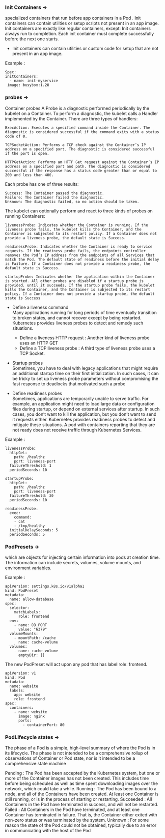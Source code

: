 
### Init Containers ->   
specialized containers that run before app containers in a Pod . Init containers can contain utilities or setup scripts not present in an app image.
Init containers are exactly like regular containers, except:
    Init containers always run to completion.
    Each init container must complete successfully before the next one starts.
- Init containers can contain utilities or custom code for setup that are not present in an app image.

Example : 
```
Spec:  
initContainers:
  - name: init-myservice
 image: busybox:1.28
```

### probes ->

Container probes
A Probe is a diagnostic performed periodically by the kubelet on a Container. To perform a diagnostic, the kubelet calls a Handler implemented by the Container. There are three types of handlers:

    ExecAction: Executes a specified command inside the Container. The diagnostic is considered successful if the command exits with a status code of 0.

    TCPSocketAction: Performs a TCP check against the Container’s IP address on a specified port. The diagnostic is considered successful if the port is open.

    HTTPGetAction: Performs an HTTP Get request against the Container’s IP address on a specified port and path. The diagnostic is considered successful if the response has a status code greater than or equal to 200 and less than 400.

Each probe has one of three results:  

    Success: The Container passed the diagnostic.
    Failure: The Container failed the diagnostic.
    Unknown: The diagnostic failed, so no action should be taken.
The kubelet can optionally perform and react to three kinds of probes on running Containers:

    livenessProbe: Indicates whether the Container is running. If the liveness probe fails, the kubelet kills the Container, and the Container is subjected to its restart policy. If a Container does not provide a liveness probe, the default state is Success.

    readinessProbe: Indicates whether the Container is ready to service requests. If the readiness probe fails, the endpoints controller removes the Pod’s IP address from the endpoints of all Services that match the Pod. The default state of readiness before the initial delay is Failure. If a Container does not provide a readiness probe, the default state is Success.

    startupProbe: Indicates whether the application within the Container is started. All other probes are disabled if a startup probe is provided, until it succeeds. If the startup probe fails, the kubelet kills the Container, and the Container is subjected to its restart policy. If a Container does not provide a startup probe, the default state is Success


- Define a liveness command  
Many applications running for long periods of time eventually transition to broken states, and cannot recover except by being restarted. Kubernetes provides liveness probes to detect and remedy such situations.
	- Define a liveness HTTP request  : Another kind of liveness probe uses an HTTP GET 
	- Define a TCP liveness probe : A third type of liveness probe uses a TCP Socket.

- Startup probes  
Sometimes, you have to deal with legacy applications that might require an additional startup time on their first initialization. In such cases, it can be tricky to set up liveness probe parameters without compromising the fast response to deadlocks that motivated such a probe

- Define readiness probes  
Sometimes, applications are temporarily unable to serve traffic. For example, an application might need to load large data or configuration files during startup, or depend on external services after startup. In such cases, you don’t want to kill the application, but you don’t want to send it requests either. Kubernetes provides readiness probes to detect and mitigate these situations. A pod with containers reporting that they are not ready does not receive traffic through Kubernetes Services.

Example :  
```
livenessProbe:
  httpGet:
    path: /healthz
    port: liveness-port
  failureThreshold: 1
  periodSeconds: 10

startupProbe:
  httpGet:
    path: /healthz
    port: liveness-port
  failureThreshold: 30
  periodSeconds: 10

readinessProbe:
  exec:
    command:
    - cat
    - /tmp/healthy
  initialDelaySeconds: 5
  periodSeconds: 5
```  

### PodPresets ->
which are objects for injecting certain information into pods at creation time. The information can include secrets, volumes, volume mounts, and environment variables.

Example :  
```
apiVersion: settings.k8s.io/v1alpha1
kind: PodPreset
metadata:
  name: allow-database
spec:
  selector:
    matchLabels:
      role: frontend
  env:
    - name: DB_PORT
      value: "6379"
  volumeMounts:
    - mountPath: /cache
      name: cache-volume
  volumes:
    - name: cache-volume
      emptyDir: {}

``` 
The new PodPreset will act upon any pod that has label role: frontend.

```
apiVersion: v1
kind: Pod
metadata:
  name: website
  labels:
    app: website
    role: frontend
spec:
  containers:
    - name: website
      image: nginx
      ports:
        - containerPort: 80
```

### PodLifecycle states -> 

The phase of a Pod is a simple, high-level summary of where the Pod is in its lifecycle. The phase is not intended to be a comprehensive rollup of observations of Container or Pod state, nor is it intended to be a comprehensive state machine

Pending	: The Pod has been accepted by the Kubernetes system, but one or more of the Container images has not been created. This includes time before being scheduled as well as time spent downloading images over the network, which could take a while.
Running	: The Pod has been bound to a node, and all of the Containers have been created. At least one Container is still running, or is in the process of starting or restarting.
Succeeded :	All Containers in the Pod have terminated in success, and will not be restarted.
Failed :	All Containers in the Pod have terminated, and at least one Container has terminated in failure. That is, the Container either exited with non-zero status or was terminated by the system.
Unknown	: For some reason the state of the Pod could not be obtained, typically due to an error in communicating with the host of the Pod
